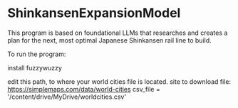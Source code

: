 # ShinkansenExpansionModel
This program is based on foundational LLMs that researches and creates a plan for the next, most optimal Japanese Shinkansen rail line to build.


To run the program:

install fuzzywuzzy


edit this path, to where your world cities file is located.
site to download file:
https://simplemaps.com/data/world-cities
csv_file = '/content/drive/MyDrive/worldcities.csv'
